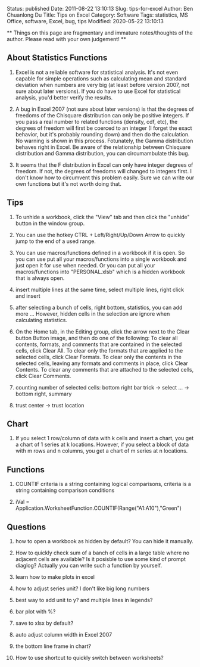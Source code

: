 Status: published
Date: 2011-08-22 13:10:13
Slug: tips-for-excel
Author: Ben Chuanlong Du
Title: Tips on Excel
Category: Software
Tags: statistics, MS Office, software, Excel, bug, tips
Modified: 2020-05-22 13:10:13

**
Things on this page are fragmentary and immature notes/thoughts of the author.
Please read with your own judgement!
**


## About Statistics Functions

1. Excel is not a reliable software for statistical analysis. 
    It's not even capable for simple operations such as calculating 
    mean and standard deviation when numbers are very big 
    (at least before version 2007, not sure about later versions). 
    If you do have to use Excel for statistical analysis, 
    you'd better verify the results.

2. A bug in Excel 2007 (not sure about later versions) 
    is that the degrees of freedoms of the Chisquare distribution can only be positive integers. 
    If you pass a real number to related functions (density, cdf, etc), 
    the degrees of freedom will first be coerced to an integer 
    (I forget the exact behavior, but it's probably rounding down) and then do the calculation. 
    No warning is shown in this process. Fotunately, 
    the Gamma distribution behaves right in Excel. 
    Be aware of the relationship between Chisquare distribution and Gamma distribution, you can circumambulate this bug. 

3. It seems that the F distribution in Excel can only have integer
    degrees of freedom. If not, the degrees of freedoms will changed to
    integers first. I don't know how to circumvent this problem easily.
    Sure we can write our own functions but it's not worth doing that.

## Tips

1. To unhide a workbook, 
    click the "View" tab and then click the "unhide" button in the window group.

2. You can use the hotkey CTRL + Left/Right/Up/Down Arrow to quickly jump to the end of a used range.

3. You can use macros/functions defined in a workbook if it is open. 
    So you can use put all your macros/functions into a single workbook 
    and just open it for use when needed.
    Or you can put all your macros/functions into "PERSONAL.xlsb" which is a hidden workbook that is always open.

1. insert multiple lines at the same time, select multiple lines, right click and insert

3. after selecting a bunch of cells, right bottom, statistics, you can add more ...
    However, 
    hidden cells in the selection are ignore when calculating statistics.


4. On the Home tab, in the Editing group, click the arrow next to the Clear button Button image, and then do one of the following:
    To clear all contents, formats, and comments that are contained in the selected cells, click Clear All.
    To clear only the formats that are applied to the selected cells, click Clear Formats.
    To clear only the contents in the selected cells, leaving any formats and comments in place, click Clear Contents.
    To clear any comments that are attached to the selected cells, click Clear Comments.

1. counting number of selected cells: bottom right bar  trick -> select ... -> bottom right, summary 

2. trust center -> trust location

## Chart

1. If you select 1 row/column of data with k cells and insert a chart, 
    you get a chart of 1 series at k locations. 
    However, 
    if you select a block of data with m rows and n columns, 
    you get a chart of m series at n locations.


## Functions

1. COUNTIF criteria is a string containing logical comparisons, 
    criteria is a string containing comparison conditions

2. iVal = Application.WorksheetFunction.COUNTIF(Range("A1:A10"),"Green")

## Questions

1. how to open a workbook as hidden by default? You can hide it manually.

5. How to quickly check sum of a banch of cells in a large table where no adjacent cells are available? 
    Is it posisble to use some kind of prompt diaglog? Actually you can write such a function by yourself.

3. learn how to make plots in excel

5. how to adjust series unit? I don't like big long numbers

7. best way to add unit to y? and multiple lines in legends?

8. bar plot with %?

9. save to xlsx by default?

10. auto adjust column width in Excel 2007

1. the bottom line frame in chart?

2. How to use shortcut to quickly switch between worksheets?